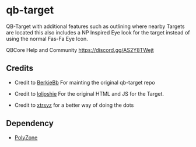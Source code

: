 # qb-target

QB-Target with additional features such as outlining where nearby Targets are located this also includes a NP Inspired Eye look for the target instead of using the normal Fas-Fa Eye Icon.

QBCore Help and Community
https://discord.gg/AS2Y8TWejt

## Credits

* Credit to [BerkieBb](https://github.com/BerkieBb/qb-target) For mainting the original qb-target repo

* Credit to [loljoshie](https://discord.gg/ljlabs) For the original HTML and JS for the Target.

* Credit to [xtrsyz](https://github.com/overextended/qtarget/pull/70) for a better way of doing the dots

## Dependency
* [PolyZone](https://github.com/mkafrin/PolyZone)
